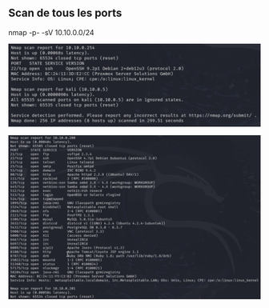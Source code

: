 ## Scan de tous les ports
nmap -p- -sV 10.10.0.0/24
<p align="center">
    <img src="./1.png" alt="1" style="width: 800px;" />
</p>

<p align="center">
    <img src="./2.png" alt="2" style="width: 800px;" />
</p>